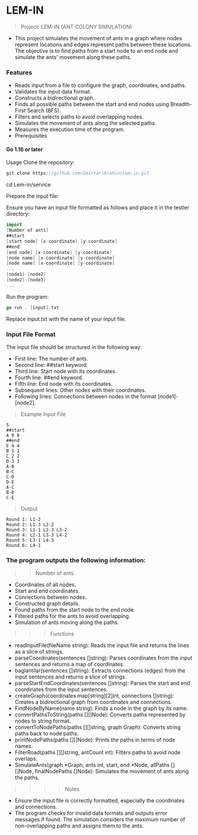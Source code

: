 # LEM-IN

> Project: LEM-IN (ANT COLONY SIMULATION)

* This project simulates the movement of ants in a graph where nodes represent locations and edges represent paths between these locations. The objective is to find paths from a start node to an end node and simulate the ants' movement along these paths.

### Features
* Reads input from a file to configure the graph, coordinates, and paths.
* Validates the input data format.
* Constructs a bidirectional graph.
* Finds all possible paths between the start and end nodes using Breadth-First Search (BFS).
* Filters and selects paths to avoid overlapping nodes.
* Simulates the movement of ants along the selected paths.
* Measures the execution time of the program.
* Prerequisites
#### Go 1.16 or later
Usage
Clone the repository:

```go
git clone https://github.com/Emirtariksahin/Lem-in.git
```
cd Lem-in/service 

Prepare the input file:

Ensure you have an input file formatted as follows and place it in the testler directory:

```go
import 
[Number of ants]
##start
[start node] [x-coordinate] [y-coordinate]
##end
[end node] [x-coordinate] [y-coordinate]
[node name] [x-coordinate] [y-coordinate]
[node name] [x-coordinate] [y-coordinate]
...
[node1]-[node2]
[node2]-[node3]
...
```
Run the program:
```go
go run . [input].txt
```
Replace input.txt with the name of your input file.

### Input File Format
The input file should be structured in the following way:

* First line: The number of ants.
* Second line: ##start keyword.
* Third line: Start node with its coordinates.
* Fourth line: ##end keyword.
* Fifth line: End node with its coordinates.
* Subsequent lines: Other nodes with their coordinates.
* Following lines: Connections between nodes in the format [node1]-[node2].
>Example Input File
```
5
##start
A 0 0
##end
E 4 4
B 1 1
C 2 2
D 3 3
A-B
B-C
C-D
D-E
A-C
B-D
C-E
```
>Output
```
Round 1: L1-2
Round 2: L1-3 L2-2
Round 3: L1-1 L2-3 L3-2
Round 4: L2-1 L3-3 L4-2
Round 5: L3-1 L4-3
Round 6: L4-1
```
### The program outputs the following information:

>>Number of ants.
* Coordinates of all nodes.
* Start and end coordinates.
* Connections between nodes.
* Constructed graph details.
* Found paths from the start node to the end node.
* Filtered paths for the ants to avoid overlapping.
* Simulation of ants moving along the paths.
>>>Functions
* readInputFile(fileName string): Reads the input file and returns the lines as a slice of strings.
* parseCoordinates(sentences []string): Parses coordinates from the input sentences and returns a map of coordinates.
* baglantilar(sentences []string): Extracts connections (edges) from the input sentences and returns a slice of strings.
* parseStartEndCoordinates(sentences []string): Parses the start and end coordinates from the input sentences.
* createGraph(coordinates map[string][2]int, connections []string): Creates a bidirectional graph from coordinates and connections.
* FindNodeByName(name string): Finds a node in the graph by its name.
* convertPathsToString(paths [][]Node): Converts paths represented by nodes to string format.
* convertToNodePaths(paths [][]string, graph Graph): Converts string paths back to node paths.
* printNodePaths(paths [][]Node): Prints the paths in terms of node names.
* FilterRoad(paths [][]string, antCount int): Filters paths to avoid node overlaps.
* SimulateAnts(graph *Graph, ants int, start, end *Node, allPaths [][]Node, finalNodePaths []Node): Simulates the movement of ants along the paths.
>>>>Notes
* Ensure the input file is correctly formatted, especially the coordinates and connections.
* The program checks for invalid data formats and outputs error messages if found.
The simulation considers the maximum number of non-overlapping paths and assigns them to the ants.